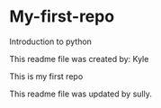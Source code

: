 # My-first-repo
Introduction to python 

This readme file was created by: Kyle

This is my first repo

This readme file was updated by sully.
